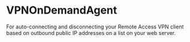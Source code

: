 # VPNOnDemandAgent
For auto-connecting and disconnecting your Remote Access VPN client based on outbound public IP addresses on a list on your web server.
